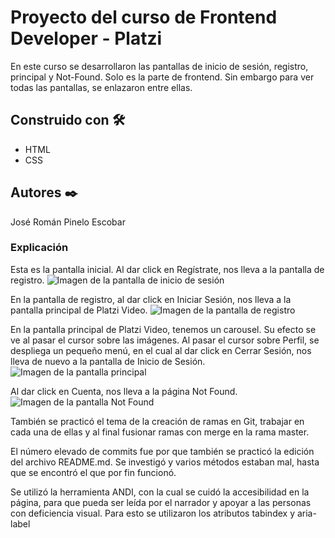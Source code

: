 # Proyecto del curso de Frontend Developer - Platzi

En este curso se desarrollaron las pantallas de inicio de sesión, registro, principal y Not-Found. Solo es la parte de frontend. Sin embargo para ver todas las pantallas, se enlazaron entre ellas.


## Construido con 🛠️

* HTML
* CSS


## Autores ✒️

José Román Pinelo Escobar


### Explicación

Esta es la pantalla inicial. Al dar click en Regístrate, nos lleva a la pantalla de registro.
![Imagen de la pantalla de inicio de sesión](https://user-images.githubusercontent.com/71656431/104998614-26549580-59f1-11eb-8124-2e8dfaf7d1e8.jpg)

En la pantalla de registro, al dar click en Iniciar Sesión, nos lleva a la pantalla principal de Platzi Video.
![Imagen de la pantalla de registro](https://user-images.githubusercontent.com/71656431/104998767-6156c900-59f1-11eb-89b0-0922b9b6890f.jpg)

En la pantalla principal de Platzi Video, tenemos un carousel. Su efecto se ve al pasar el cursor sobre las imágenes. Al pasar el cursor sobre Perfil, se despliega un pequeño menú, en el cual al dar click en Cerrar Sesión, nos lleva de nuevo a la pantalla de Inicio de Sesión.
![Imagen de la pantalla principal](https://user-images.githubusercontent.com/71656431/104998856-86e3d280-59f1-11eb-85d7-68b485d3b05c.jpg)

Al dar click en Cuenta, nos lleva a la página Not Found.
![Imagen de la pantalla Not Found](https://user-images.githubusercontent.com/71656431/105093187-f0062d00-5a67-11eb-96b4-0719a3d38cf1.jpg)


También se practicó el tema de la creación de ramas en Git, trabajar en cada una de ellas y al final fusionar ramas con merge en la rama master.

El número elevado de commits fue por que también se practicó la edición del archivo README.md. Se investigó y varios métodos estaban mal, hasta que se encontró el que por fin funcionó.

Se utilizó la herramienta ANDI, con la cual se cuidó la accesibilidad en la página, para que pueda ser leída por el narrador y apoyar a las personas con deficiencia visual. Para esto se utilizaron los atributos tabindex y aria-label